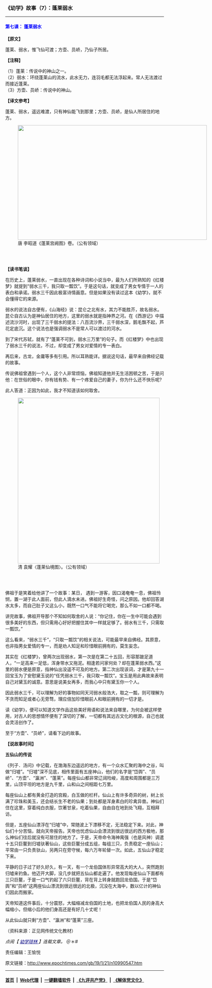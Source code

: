 ### 《幼学》故事（7）：蓬莱弱水
------------------------

<div class="field field--name-body field--type-text-with-summary field--label-hidden field--item">
 <h4>
  <span style="color: #0000ff;">
   <strong>
    第七课：
   </strong>
   <strong>
    蓬莱弱水
   </strong>
  </span>
 </h4>
 <p>
  <strong>
   【原文】
  </strong>
 </p>
 <p>
  蓬莱、弱水，惟飞仙可渡；方壶、员峤，乃仙子所居。
 </p>
 <p>
  <strong>
   【注释】
  </strong>
 </p>
 <p>
  （1）蓬莱：传说中的神山之一。
  <br/>
  （2）弱水：环绕蓬莱山的流水，此水无力，连羽毛都无法浮起来。常人无法渡过而接近蓬莱。
  <br/>
  （3）方壶、员峤：传说中的神山。
 </p>
 <p>
  <strong>
   【译文参考】
  </strong>
 </p>
 <p>
  蓬莱、弱水，遥远难渡，只有神仙能飞到那里；方壶、员峤，是仙人所居住的地方。
 </p>
 <figure class="wp-caption aligncenter" id="attachment_11020032" style="width: 600px">
  <a href="http://i.epochtimes.com/assets/uploads/2019/02/PK2A001381N000000000PAG.jpg">
   <img alt="" class="wp-image-11020032 size-large" height="363" src="http://i.epochtimes.com/assets/uploads/2019/02/PK2A001381N000000000PAG-600x363.jpg" width="600"/>
  </a>
  <br/><figcaption class="wp-caption-text">
   唐 李昭道《蓬莱宫阙图》卷。（公有领域）
  </figcaption><br/>
 </figure><br/>
 <p>
  <strong>
   【读书笔谈】
  </strong>
 </p>
 <p>
  在历史上，蓬莱弱水，一直出现在各种诗词和小说当中，最为人们所熟知的《红楼梦》就提到“弱水三千，我只取一瓢饮”。于是这句话，就变成了男女专情于一人的表白和承诺。弱水三千因此极富诗情画意。但是如果没有读过这本《幼学》，就不会懂得它的来源。
 </p>
 <p>
  弱水的说法自古便有，《山海经》说：昆仑之北有水，其力不能胜芥，故名弱水。昆仑自古认为是神仙居住的地方，这里的弱水就是指神界之河。在《西游记》中描述流沙河时，出现了三千弱水的提法：八百流沙界，三千弱水深，鹅毛飘不起，芦花定底沉。这个说法也是强调弱水不是常人可以渡过的河水。
 </p>
 <p>
  到了宋代苏轼，就有了“蓬莱不可到，弱水三万里”的句子。而《红楼梦》中也出现了弱水三千的说法，不过，却变成了男女对爱情的专一表白。
 </p>
 <p>
  再后来，古龙，金庸等多有引用。所以耳熟能详。据说这句话，最早来自佛经记载的故事。
 </p>
 <p>
  传说佛祖曾遇到一个人，这个人非常烦恼，佛祖知道他并无生活困顿之苦，于是问他：在世俗的眼中，你有钱有势、有一个疼爱自己的妻子，你为什么还不快乐呢?
 </p>
 <p>
  此人答道：正因为如此，我才不知道该如何取舍。
 </p>
 <figure class="wp-caption aligncenter" id="attachment_8922047" style="width: 450px">
  <a href="http://i.epochtimes.com/assets/uploads/2017/03/5628ea34ebda9108927e03a34268a3c9.jpg">
   <img alt="" class="size-medium wp-image-8922047" height="525" src="http://i.epochtimes.com/assets/uploads/2017/03/5628ea34ebda9108927e03a34268a3c9-450x525.jpg" width="450"/>
  </a>
  <br/><figcaption class="wp-caption-text">
   清 袁耀〈蓬莱仙境图〉。（公有领域）
  </figcaption><br/>
 </figure><br/>
 <p>
  佛祖于是笑着给他讲了一个故事：某日， 遇到一游客，因口渴奄奄一息，佛祖怜悯，置一湖于此人面前，但此人滴水未进。佛祖好生奇怪，问之原因。他却回答湖水太多，而自己肚子又这么小，既然一口气不能将它喝完，那么不如一口都不喝。
 </p>
 <p>
  讲完故事，佛祖开导那个不知如何取舍的人说：“你记住，你在一生中可能会遇到很多美好的东西，但只需用心好好把握住其中一样就足够了。弱水有三千，只需取一瓢饮。”
 </p>
 <p>
  这么看来，“弱水三千”，“只取一瓢饮”的相关说法，可能最早来自佛经。其原意，也非指男女爱情的专一，而是劝人知足和珍惜眼前拥有的，莫生妄念。
 </p>
 <p>
  其实在《红楼梦》，曾两次出现弱水，第一次是在第二十五回，形容那跛足道人，“一足高来一足低，浑身带水又拖泥。相逢若问家何处？却在蓬莱弱水西。”这里的弱水便是原意，指神仙出没遥不可及的地方。第二次出现该词，才是第九十一回宝玉为了安慰黛玉说的“任凭弱水三千，我只取一瓢饮”。宝玉是用此典故来表明自己对黛玉的诚意。意思是说美女再多，而我心中只有黛玉你一个人。
 </p>
 <p>
  因此弱水三千，可以理解为好的事物如同天河弱水般浩大，取之一瓢，则可理解为不贪而知足或者心无旁骛，理应倍加珍惜眼前人和眼前拥有的一切才是。
 </p>
 <p>
  读《幼学》，便可以知道文学作品这些美好用语和说法来自哪里，为何会被这样使用，对古人的思想情怀便有了深切的了解，一切都有其远古文化的根源，自己也就会灵活创作了。
 </p>
 <p>
  至于“方壶”、“员峤”，请看下边的故事。
 </p>
 <p>
  <strong>
   【说故事时间】
  </strong>
 </p>
 <p>
  <strong>
   五仙山的传说
  </strong>
 </p>
 <p>
  《列子．汤问》中记载，在渤海东边遥远的地方，有一个众水汇聚的海中之谷，叫做“归墟”。“归墟”深不见底，相传里面有五座神山，他们的名字是“岱舆”、“员峤”、“方壶”、“瀛洲”、“蓬莱”。每座仙山都非常辽阔险峻，高度和周围都是三万里，山顶平坦的地方是九千里，山和山之间相距七万里。
 </p>
 <p>
  每座仙山上都有黄金打造的宫殿，白玉做的栏杆。仙山上有许多奇异的树，树上长满了珍珠和美玉，还会结长生不老的仙果；到处都是浑身素白的珍禽异兽。神仙们住在这里，穿着纯白衣服，饮著甘泉，吃着仙果，自由自在地到处飞翔，互相拜访。
 </p>
 <p>
  但是，五座仙山漂浮在“归墟”中，常随波上下漂移不定，无法稳定下来。对此，神仙们十分苦恼，就向天帝报告。天帝也忧虑仙山会漂流到很远很远的西方极地，那么神仙们往后就没有可居住的地方了。于是，天帝命令海神禺强（也是风神）调遣十五只巨鳌到归墟驮著仙山，这些巨鳌分成五组，每组三只，负责稳定一座仙山；平常由一只负责驮山，另两只在旁守候，每六万年轮替一次。如此，五仙山才稳定下来。
 </p>
 <p>
  平静的日子过了好久好久，有一天，有一个龙伯国体形异常高大的大人，突然跑到归墟来钓鱼。他迈开大脚，没几步就把五仙山都走遍了。他发现每座仙山下面都有三只巨鳌，于是一口气钓起了六只巨鳌，背在背上转身就跑回龙伯国。于是“岱舆”和“员峤”这两座仙山漂流到很远很远的北极，沉没在大海中，数以亿计的神仙们因此而搬家。
 </p>
 <p>
  天帝知道这件事后，十分震怒，大幅缩减龙伯国的土地，也把龙伯国人民的身高大幅缩小，但缩小后的他们身高还是有好几十丈呢！
 </p>
 <p>
  从此仙山就只剩“方壶”、“瀛洲”和“蓬莱”三座。
 </p>
 <p>
  （资料来源：正见网传统文化教材）
 </p>
 <p>
  <em>
   点阅【
   <span style="color: #000080;">
    <a href="https://www.epochtimes.com/gb/tag/%E5%B9%BC%E5%AD%B8%E7%93%8A%E6%9E%97.html" style="color: #000080;">
     幼学琼林
    </a>
   </span>
   】连载文章。
  </em>
  ＠＊#
 </p>
 <p>
  责任编辑：王愉悦
 </p>
</div>

原文链接：http://www.epochtimes.com/gb/19/1/21/n10990547.htm


------------------------
#### [首页](https://github.com/gfw-breaker/banned-news/blob/master/README.md) &nbsp;|&nbsp; [Web代理](https://github.com/labour-camp/helloworld) &nbsp;|&nbsp; [一键翻墙软件](https://github.com/gfw-breaker/nogfw/blob/master/README.md) &nbsp;|&nbsp; [《九评共产党》](https://github.com/gfw-breaker/9ping.md/blob/master/README.md#九评之一评共产党是什么) &nbsp;|&nbsp; [《解体党文化》](https://github.com/gfw-breaker/jtdwh.md/blob/master/README.md#绪论)


